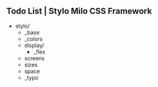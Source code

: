 ## Todo List | Stylo Milo CSS Framework 

+ stylo/
    + _base
    + _colors
    + display/
        + _flex
    + screens
    + sizes
    + space
    + _typo
